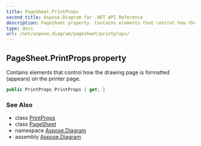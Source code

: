 ```yaml
---
title: PageSheet.PrintProps
second_title: Aspose.Diagram for .NET API Reference
description: PageSheet property. Contains elements that control how the drawing page is formatted appears on the printer page
type: docs
url: /net/aspose.diagram/pagesheet/printprops/
---
```

## PageSheet.PrintProps property

Contains elements that control how the drawing page is formatted (appears) on the printer page.

```csharp
public PrintProps PrintProps { get; }
```

### See Also

* class [PrintProps](../../printprops/)
* class [PageSheet](../)
* namespace [Aspose.Diagram](../../pagesheet/)
* assembly [Aspose.Diagram](../../../)


